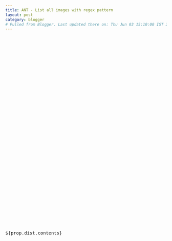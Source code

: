 ```yaml
---
title: ANT - List all images with regex pattern
layout: post
category: blogger
# Pulled from Blogger. Last updated there on: Thu Jun 03 15:10:00 IST 2010
---
```

<pre class="brush: xml"> 
<br /><target name="listimages">
<br /><fileset id="dist.contents" dir="${basedir}">
<br /><exclude name="build/**"/>
<br /><exclude name="etc/automated_tests/**"/>
<br /><exclude name="tools/**"/>
<br /><exclude name="release/**"/>
<br /><exclude name="portal/**"/>
<br /><include name="**/*.gif"/>
<br /><include name="**/*.png"/>
<br /><include name="**/*.jpg"/>
<br /><include name="**/*.jpeg"/>
<br /></fileset>
<br /><pathconvert pathsep="!${line.separator}!" property="prop.dist.contents" refid="dist.contents">
<br /><chainedmapper>
<br /><mapper type="regexp" from="(.*)" to="\1,\1" />
<br /></chainedmapper>
<br /><map from="${basedir}" to="X"/>
<br /></pathconvert>
<br /><echo>${prop.dist.contents}</echo>
<br /></target>
<br /></pre>
